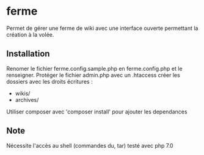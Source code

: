 ferme
=====
Permet de gérer une ferme de wiki avec une interface ouverte permettant la création à la volée.

Installation
------------
Renomer le fichier ferme.config.sample.php en ferme.config.php et le renseigner.
Protéger le fichier admin.php avec un .htaccess
créer les dossiers avec les droits écritures : 
 - wikis/
 - archives/

Utiliser composer avec 'composer install' pour ajouter les dependances

Note
----
Nécessite l'accès au shell (commandes du, tar)
testé avec php 7.0




